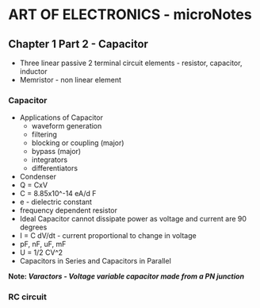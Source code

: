 # ART OF ELECTRONICS - microNotes

## Chapter 1 Part 2 - Capacitor

- Three linear passive 2 terminal circuit elements - resistor, capacitor, inductor
- Memristor - non linear element 

### Capacitor 
- Applications of Capacitor 
    - waveform generation
    - filtering
    - blocking or coupling (major)
    - bypass (major)
    - integrators
    - differentiators
- Condenser
- Q = CxV
- C = 8.85x10^-14 eA/d F 
- e - dielectric constant
- frequency dependent resistor
- Ideal Capacitor cannot dissipate power as voltage and current are 90 degrees
- I = C dV/dt - current proportional to change in voltage
- pF, nF, uF, mF
- U = 1/2 CV^2
- Capacitors in Series and Capacitors in Parallel

**Note: *Varactors - Voltage variable capacitor made from a PN junction***

### RC circuit
